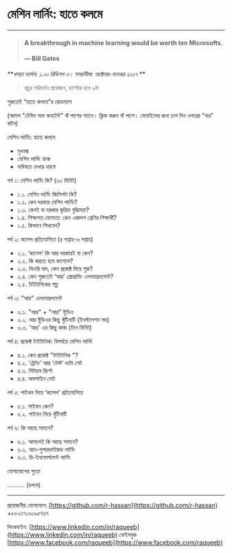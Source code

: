 # মেশিন লার্নিং: হাতে কলমে

---

> #### A breakthrough in machine learning would be worth ten Microsofts.
>
> #### — Bill Gates

_**খসড়া ভার্সন: ১.০০ রিভিশন ৩। সময়সীমা: অক্টোবর-নভেম্বর ২০১৭ **_

> প্রচুর পরিবর্তন প্রয়োজন, চ্যাপ্টার হবে ৯টা

শুরুতেই “হাতে কলমে”র রোডম্যাপ

\(আসল "টেবিল অফ কনটেন্ট" বাঁ পাশের প্যানে। ক্লিক করুন বাঁ পাশে। মোবাইলের জন্য চাপ দিন ওপরের "বার" বাটন\)

মেশিন লার্নিং: হাতে কলমে

* মুখবন্ধ
* মেশিন লার্নিং হ্যাক
* ভবিষ্যত দেখার ধারণা

পর্ব ১: মেশিন লার্নিং কি? \(৩০ মিনিট\)

* ১.১. মেশিন লার্নিং জিনিসটা কি?
* ১.২. কেন দরকার মেশিন লার্নিং?
* ১.৩. কেনই বা দরকার কৃত্রিম বুদ্ধিমত্তা?
* ১.৪. শিক্ষাগত যোগ্যতা: কেন একাদশ শ্রেণির শিক্ষার্থী?
* ১.৫. কিভাবে শিখবেন?

পর্ব ২: ক্যাগল প্রতিযোগিতা \(৪ সপ্তাহ-৬ সপ্তাহ\)

* ২.১. ‘ক্যাগল’ কি আর দরকারই বা কেন?
* ২.২. কি করতে হবে ক্যাগলে?
* ২.৩. থিওরি বাদ, কেন প্রজেক্ট দিয়ে শুরু?
* ২.৪. কেন শুরুতেই ‘আর’ প্রোগ্রামিং এনভায়রনমেন্ট?
* ২.৫. টাইটানিকের গল্প

পর্ব ৩: "আর" এনভায়রনমেন্ট

* ৩.১. "আর" + "আর" ষ্টুডিও
* ৩.২. আর ষ্টুডিওর কিছু খুঁটিনাটি \(ইনস্টলেশন সহ\)
* ৩.৩. 'আর' এর কিছু কাজ \(তিন মিনিট\)

পর্ব ৪: প্রজেক্ট টাইটানিক: বিপর্যয়ে মেশিন লার্নিং

* ৪.১. কেন প্রজেক্ট "টাইটানিক "?
* ৪.২. ‘ট্রেনিং’ আর ‘টেস্ট’ ডাটা সেট
* ৪.৩. গিটহাব স্ক্রিপ্ট
* ৪.৪. অফলাইন নোট

পর্ব ৫: পাইথন দিয়ে ‘ক্যাগল’ প্রতিযোগিতা

* ৫.১. পাইথন কেন?
* ৫.২. পাইথন নিয়ে খুঁটিনাটি

পর্ব ৬: কি আছে সামনে?

* ৬.১. আসলেই কি আছে সামনে?
* ৬.২. আন-সুপারভাইজড লার্নিং
* ৬.৩. রি-ইনফোর্সমেন্ট লার্নিং

যোগাযোগের সুতো

.......... \(চলবে\)

---

প্রয়োজনীয় যোগাযোগ: [https://github.com/r-hassan](https://github.com/r-hassan) +৮৮০১৭১৩০৯৫৭৬৭

লিংকডইন: [https://www.linkedin.com/in/raqueeb](https://www.linkedin.com/in/raqueeb) ফেইসবুক [https://www.facebook.com/raqueeb](https://www.facebook.com/raqueeb)

